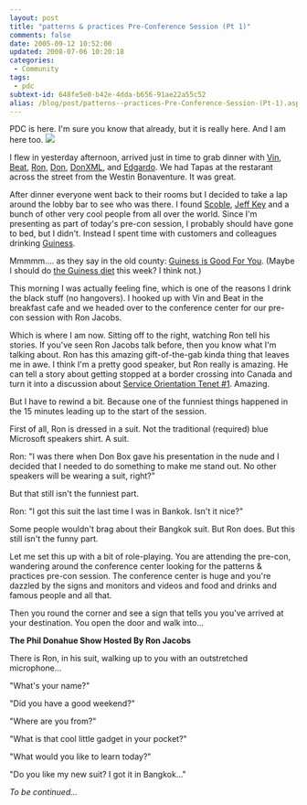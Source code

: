 ```yaml
---
layout: post
title: "patterns & practices Pre-Conference Session (Pt 1)"
comments: false
date: 2005-09-12 10:52:00
updated: 2008-07-06 10:20:18
categories:
 - Community
tags:
 - pdc
subtext-id: 648fe5e0-b42e-4dda-b656-91ae22a55c52
alias: /blog/post/patterns--practices-Pre-Conference-Session-(Pt-1).aspx
---
```



PDC is here. I'm sure you know that already, but it is really here. And I am here too. ![](/Files/smile1.gif)

I flew in yesterday afternoon, arrived just in time to grab dinner with [Vin](http://www.thearchitectexchange.com/asehmi/), [Beat](http://blogs.msdn.com/beatsch/), [Ron](http://www.ronjacobs.com/), [Don](http://dev4net.com/blog/), [DonXML](http://www.donxml.com/), and [Edgardo](http://geekswithblogs.net/evega/). We had Tapas at the restarant across the street from the Westin Bonaventure. It was great. 

After dinner everyone went back to their rooms but I decided to take a lap around the lobby bar to see who was there. I found [Scoble](http://scoble.weblogs.com/), [Jeff Key](http://weblogs.asp.net/jkey/) and a bunch of other very cool people from all over the world. Since I'm presenting as part of today's pre-con session, I probably should have gone to bed, but I didn't. Instead I spent time with customers and colleagues drinking [Guiness](http://www.guinness.com/gateway/default.aspx?Lang=en-us&BrandId=SO&RefUrl=http%3a%2f%2fwww.guinness.com%2fTemplates%2fRedirectToGateway.aspx%3fNRMODE%3dPublished%26NRORIGINALURL%3d%252f%26NRNODEGUID%3d%257b7892FE09-EC41-4F5B-A336-9EAC47569C2F%257d%26NRCACHEHINT%3dGuest). 

Mmmmm.... as they say in the old county: [Guiness is Good For You](http://news.bbc.co.uk/1/hi/health/3266819.stm). (Maybe I should do [the Guiness diet](http://theguinnessdiet.blogspot.com/) this week? I think not.) 

This morning I was actually feeling fine, which is one of the reasons I drink the black stuff (no hangovers). I hooked up with Vin and Beat in the breakfast cafe and we headed over to the conference center for our pre-con session with Ron Jacobs. 

Which is where I am now. Sitting off to the right, watching Ron tell his stories. If you've seen Ron Jacobs talk before, then you know what I'm talking about. Ron has this amazing gift-of-the-gab kinda thing that leaves me in awe. I think I'm a pretty good speaker, but Ron really is amazing. He can tell a story about getting stopped at a border crossing into Canada and turn it into a discussion about [Service Orientation Tenet #1](http://msdn.microsoft.com/architecture/soa/default.aspx?pull=/library/en-us/dnbda/html/srorientwp.asp). Amazing. 

But I have to rewind a bit. Because one of the funniest things happened in the 15 minutes leading up to the start of the session. 

First of all, Ron is dressed in a suit. Not the traditional (required) blue Microsoft speakers shirt. A suit. 

Ron: "I was there when Don Box gave his presentation in the nude and I decided that I needed to do something to make me stand out. No other speakers will be wearing a suit, right?"

But that still isn't the funniest part. 

Ron: "I got this suit the last time I was in Bankok. Isn't it nice?"

Some people wouldn't brag about their Bangkok suit. But Ron does. But this still isn't the funny part. 

Let me set this up with a bit of role-playing. You are attending the pre-con, wandering around the conference center looking for the patterns & practices pre-con session. The conference center is huge and you're dazzled by the signs and monitors and videos and food and drinks and famous people and all that. 

Then you round the corner and see a sign that tells you you've arrived at your destination. You open the door and walk into... 

**The Phil Donahue Show Hosted By Ron Jacobs**

There is Ron, in his suit, walking up to you with an outstretched microphone... 

"What's your name?"

"Did you have a good weekend?"

"Where are you from?"

"What is that cool little gadget in your pocket?"

"What would you like to learn today?"

"Do you like my new suit? I got it in Bangkok..."

_To be continued..._
